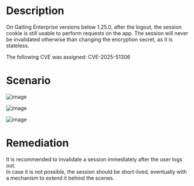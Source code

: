 # Description

On Gatling Enterprise versions below 1.25.0, after the logout, the session cookie is still usable to perform requests on the app. The session will never be invalidated otherwise than changing the encryption secret, as it is stateless.

The following CVE was assigned: CVE-2025-51306

# Scenario

![image](https://github.com/user-attachments/assets/62edd8dd-9645-464c-9499-38df1223c527)

![image](https://github.com/user-attachments/assets/724c1f5c-4615-4839-a1ef-baca0bedd1bd)

![image](https://github.com/user-attachments/assets/a82760d5-adb1-4956-8adb-9dc23916be02)

# Remediation

It is recommended to invalidate a session immediately after the user logs out.  
In case it is not possible, the session should be short-lived, eventually with a mechanism to extend it behind the scenes.

